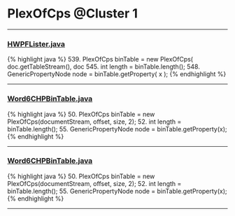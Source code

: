 # PlexOfCps @Cluster 1

***

### [HWPFLister.java](https://searchcode.com/codesearch/view/97384386/)
{% highlight java %}
539. PlexOfCps binTable = new PlexOfCps( doc.getTableStream(), doc
545. int length = binTable.length();
548.     GenericPropertyNode node = binTable.getProperty( x );
{% endhighlight %}

***

### [Word6CHPBinTable.java](https://searchcode.com/codesearch/view/48925102/)
{% highlight java %}
50. PlexOfCps binTable = new PlexOfCps(documentStream, offset, size, 2);
52. int length = binTable.length();
55.   GenericPropertyNode node = binTable.getProperty(x);
{% endhighlight %}

***

### [Word6CHPBinTable.java](https://searchcode.com/codesearch/view/138792454/)
{% highlight java %}
50. PlexOfCps binTable = new PlexOfCps(documentStream, offset, size, 2);
52. int length = binTable.length();
55.   GenericPropertyNode node = binTable.getProperty(x);
{% endhighlight %}

***

